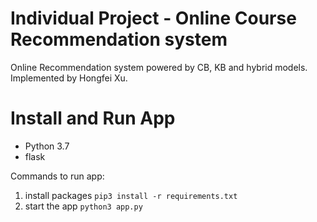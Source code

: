 # Individual Project - Online Course Recommendation system

Online Recommendation system powered by CB, KB and hybrid models.
Implemented by Hongfei Xu.



# Install and Run App
* Python 3.7
* flask

Commands to run app: 
1. install packages
`pip3 install -r requirements.txt`
2. start the app 
`python3 app.py`
